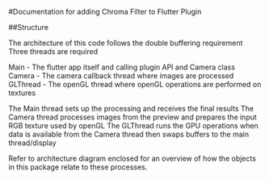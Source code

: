 #Documentation for adding Chroma Filter to Flutter Plugin 
 
##Structure 

The architecture of this code follows the double buffering requirement 
Three threads are required 

Main - The flutter app itself and calling plugin API and Camera class 
Camera - The camera callback thread where images are processed 
GLThread - The openGL thread where openGL operations are performed on textures

The Main thread sets up the processing and receives the final results 
The Camera thread processes images from the preview and prepares the input RGB texture used by openGL
The GLThread runs the GPU operations when data is available from the Camera thread then swaps buffers to the main thread/display

Refer to architecture diagram enclosed for an overview of how the objects in this package 
relate to these processes.
  
 